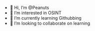 - 👋 Hi, I’m @Peanuts
- 👀 I’m interested in OSINT
- 🌱 I’m currently learning Githubbing
- 💞️ I’m looking to collaborate on learning

<!---
Peanuts7694/Peanuts7694 is a ✨ special ✨ repository because its `README.md` (this file) appears on your GitHub profile.
You can click the Preview link to take a look at your changes.
--->
